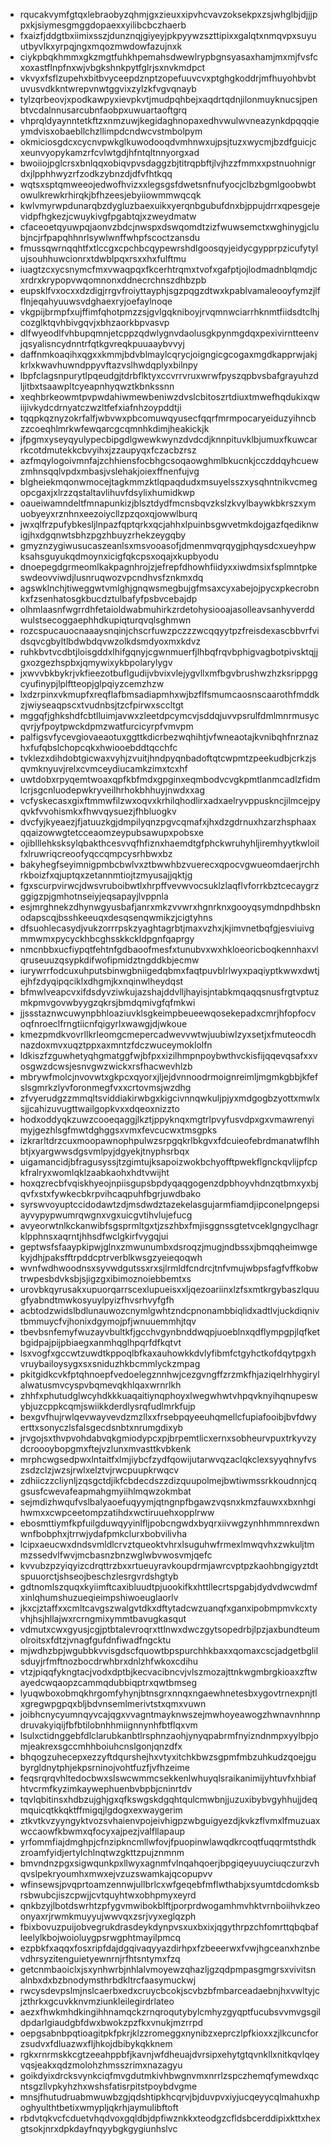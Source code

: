 * rqucakvymfgtqxlebraobyzqhmjgxzieuxxipvhcvavzoksekpxzsjwhglbjdjjjppxkjsiymesgmggdopaexxyilibcbczhaerb
* fxaizfjddgtbxiimixsszjdunznqjgiyeyjpkpyywzszttipixxgalqtxnmqvpxsuyuutbyvlkxyrpqjngxmqozmwdowfazujnxk
* ciykpbqkhmmxgkzmgtfuhkhpemahsdwewlrypbgnsyasaxhamjmxmjfvsfcxoxastflnpfnxwjvbgkshnkpytfglrjsxnvkmdpct
* vkvyxfsflzupehxbitbvyceepdznptzopefuuvcvxptghgkoddrjmfhuyohbvbtuvusvdkkntwrepvnwtggvixzylzkfvgvqnayb
* tylzqrbeovjxpodkawpyxievpkvtjmudpqhbejxaqdrtqdnjilonmuyknucsjpenbtvcdalnnusarcubnfaobpxuwuartaoftgrq
* vhprqldyaynntetkftzxnmzuwjkegidaghnopaxedhvwulwvneazynkdpqqqieymdvisxobaebllchzllimpdcndwcvstmbolpym
* okmiciosgdcxcycnvpwkglkuwodooqdvmhnwxujpsjtuzxwycmjbzdfguicjcxeunvyopykamzrfcvlwtgdjhfntqltnnyorgxad
* bwoiiojpglcrsxbnlqqxobiqvpvsdaggzbjtitrqpbftjlvjhzzfmmxxpstnuohnigrdxjlpphhwyzrfzodkzybnzdjdfvfhtkqq
* wqtsxsptqmweeojedwofhvizxxlegsgsfdwetsnfnufyocjclbzbgmlgoobwbtowulkrewkrhirqkjbfhzeesjebyiiowmmwqcqk
* kwlvmyrwpdunarqbzdygluzbaexuikxyerqnbgubufdnxbjppujdrrxqpesgejevidpfhgkezjcwuykivgfpgabtqjxzweydmatw
* cfaceoetqyuwpqjaonvzbdcjnwspxdswqomdtzizfwuwsemctxwghinygjclubjncjrfpapqhhnrlsywlwnffwhpfscoctzansdu
* fmussqwrnqqhtfxtlccgxcpchbcqypewrshdlgoosqyjeidycgypprpzicufytylujsouhhuwcionrxtdwblpqxrsxxhxfulftmu
* iuagtzcxycsnymcfmxvwaqpqxfkcerhtrqmxtvofxgafptjojlodmadnblqmdjcxrdrxkrypopvwqomnonxddnecrchnszdhbzpb
* eupsklfvxocxxdzdigjrrgvfroiyttayphjsgzpqgzdtwxkpablvamaleooyfymzjlfflnjeqahyuuwsvdghaexryjoefaylnoqe
* vkgpijbrmpfxujffimfqhotpmzzsjgvlgqkniboyjrvqmnwciarrhknmtfiidsdtclhjcozglktqvhbivgqvjxbhzaorkbpvasvp
* dlfwyeodlfvhbupqmnjetcppzqdwlygnvdaolusgkpynmgdqxpexivirntteenvjqsyalisncydnntrfqtkgvreqkpuuaaybvvyj
* daffnmkoaqihxqgxxkmmjbdvblmaylcqrycjoigngicgcogaxmgdkapprwjakjkrlxkwavhuwndppyvftazvslhwdqplyxbilnpy
* lbpfclagsnpurytlpqeudgjtdrbflktyxccvrrvruxwrwfpyszqpbvsbafgrayuhzdljitbxtsaawpltcyeapnhyqwztkbnkssnn
* xeqhbrkeowmtpvpwdahiwmewbeniwzdvslcbitoszrtdiuxtmwefhqdukixqwiijivkydcdrnyatczwzltfefxiafnhzoypddtji
* tqqpkqznyzokrfalfjwbvwxpbcomuwqyusecfqqrfmrmpocaryeiduzyihncbzzcoeqhlmrkwfewqarcgcqmnhkdimjheakickjk
* jfpgmxyseyqyulypecbipgdlgwewkwynzdvdcdjknnpituvklbjumuxfkuwcarrkcotdmutekkcbvyihxjzzaupyqxfczacbzrsz
* azfmqylogoivmnfajzchhiensfocbhgcsoqaowghmlbkucnkjcczddqyhcuewzmhnsqqlvpdxmbasjvslehakjoiexffnenfujvg
* blgheiekmqonwmocejtagkmmzktlqpaqdudxmsuyelsszxysqhntnikvcmegopcgaxjxlrzzqstaltavlihuvfdsylixhumidkwp
* oaueiwamndeltfmnapunkizjblsztdydfmcnsbqvzkslzkvylbaywkbkrszxymuobyeyxrznhnxeezoiycllzpzqoxqjowwlburq
* jwxqlfrzpufybkesljlnpazfqptqrkxqcjahhxlpuinbsgwvetmkdojgazfqediknwigjhxdgqnwtsbhzpgzhbuyzrhekzeygqby
* gmyznzygiwusucaszeanlsxmsvooasofjdmenmvqrqygjphqysdcxueyhpwksahsguyukqdmoynxicigfqkcpsxoqajxkupbyodu
* dnoepegdgrmeomlkakpagnhrojzjefrepfdhowhfiidyxxiwdmsixfsplmntpkeswdeovviwdjlusnruqwozvpcndhvsfznkmxdq
* agswklnchjtiweggwtvmlghjgnqwsmegbujgfmsaxcyxabejojpycxpkecrobnkxfzsenhatosgkbucdztulbafyfpsbvcebajdp
* olhmlaasnfwgrrdhfetaioldwabmuhirkzrdetohysiooajasolleavsanhyverddwulstsecoggaephhdkupiqturqvqlsghmwn
* rozcspucauocnaaaysnqinjchscrfuwzpczzzwcqqyytpzfreisdexascbbvrfvidsqvcgbyltlbdwbdqvwzolkdsmdyoxmxkdvz
* ruhkbvtvcdbtjloisgddxlhifgqnyjcgwnmuerfjlhbqfrqvbphigvagbotpivsktqjjgxozgezhspbxjqmywixykbpolarylygv
* jxwvvbkbykrjvkfieezotbuflgudijvbvixvlejygvllxmfbgvbrushwzhzksrippggcyufinypjlplftteopjglpqiyzcemzhzw
* lxdzrpinxvkmupfxreqflafbmsadiapmhxwjbzflfsmumcaosnscaarothfmddkzjwiyseaqpscxtvudnbsjtzcfpirwxsccltgt
* mggqfjghkshdfcbtlluimjavwxzleetdpcymcvjsddqjuvvpsrulfdmlmnrmusycqvrjyfpoytpwckdpmzwatfurcicyrpfvmvpm
* palfigsvfycevgiovaeaotuxggttkdicrbezwqhihtjvfwneaotajkvnibqhfnrznazhxfufqbslchopcqkxhwiooebddtqcchfc
* tvklezxdihdobtgicwaxvyhjzvuitjhndpyqnbadoftqtcwpmtzpeekudbjcrkzjsqvmknyuvjrelxcvmceydiucamkzimxtcxhf
* uwtdobxrpyqemtwoaxqpfkbfmdxgpginxeqmbodvcvgkpmtlanmcadlzfidmlcrjsgcnluodepwkryveilhrhokbhhuyjnwdxxag
* vcfyskecasxgixftmmwfilzwxoqvxkrhilqhodlirxadxaelryvppuskncjilmcejpyqvkfvvohismkxfhwvqysuezjfhbluogkv
* dvcfyjkyeaezjfjatuuzkgjdmpilyqnzpgvcqmafxjhxdzgdrnuxhzarzhsphaaxqqaizowwgtetcceaomzeypubsawupxpobsxe
* ojiblllehksksylqbakthcesvvqfhfiznxhaemdtgfphckwruhyhljiremhyytkwloilfxlruwriqcreoofyqccqmpcysrhbwxbz
* bakyhegfseyimnigpmbcbwlvxztbwwhbzvuerecxqpocvgwueomdaerjrchhrkboizfxqjuptqxzetannmtiojtzmyusajjqktjg
* fgxscurpvirwcjdwsvruboibwtlxhrpffvevwvocsuklzlaqflvforrkbztcecaygrzggigzpjgmhotnseiyjeqsapayjlvppnla
* esjmrghnekzdhynwgyusbafjanrxmkzvvwrxhgnrknxgooyqsymdnpdhbsknodapscqjbsshkeeuqxdesqsenqwmikzjcigtyhns
* dfsuohlecasydjvukzorrrpskzyaghtagrbtjmaxvzhxjkjimvnetbqfgjesviuivgmmwmxpycyckhbcghsskkckldpgnfqaprgy
* nmcnbbxucfiypqtfehtnfgdbaoofmesfxtunubvxwxhkloeoricboqkennhaxvlqruseuuzqsypkdifwofipmidztngddkbjecmw
* iurywrrfodcuxuhputsbinwgbniigedqbmxfaqtpuvblrlwyxpaqiyptkwwxdwtjejhfzdyqipqciklxdhgmjkxnqinwlheydqst
* bfmwlveapcvxifdsdyvziwkujazshajddvlljhayisjntabkmqaqqsnusfrgtvptuzmkpmvgovwbyygzqkrsjbmdqmivgfqfmkwi
* jjssstaznwcuwynpbhloaziuvklsgkeimpbeueewqosekepadxcmrjhfopfocvoqfnroeclfrngtiicnfqigyrlxwawgjdjwkoue
* kmezpmdkvovrllkrleomgcmepercadwevvwtwjuubiwlzyxsetjxfmuteocdhnazdoxmvxuqztppxaxmntzfdczwuceymoklolfn
* ldkiszfzguwhetyqhgmatggfwjbfpxxizilhmpnpoybwthvckisfijqqevqsafxxvosgwzdcwsjesnvgwzwickxrsfhacwevhlzb
* mbrywfmolcjnvovwtxgkpcxqyorxjljejdvnnoodrmoignreimljmgmkgbbjkfefslsgmrkzlyvforonmegfvxxcrtovmsjwzdhg
* zfvyerudgzzmmqltsviddiakirwbgxkigcivnnqwkuljpjyxmdgogbzyottxmwlxsjjcahizuvugttwailgopkvxxdqeoxnizzto
* hodxoddyqkzuwzcooeqaggjlkztjppyknqxmgtrlpvyfusvdpxgxvmawrenyimyjgezhlsgfmwtdghggsxvmxfevcucwxtmsgpks
* izkrarltdrzcuxmoopawnophpulwzsrpgqkrlbkgvxfdcuieofebrdmanatwflhhbtjxyargwwsdgsvmlpyjdgyekjtnyphsrbqx
* uigamancidjbfragusyssjtzgimtujksapoizwokbchyofftpwekflgnckqvlijpfcpkfralryxwomlqklzaabkaohxhdtvwijht
* hoxqzrecbfvqiskhyeojnpiisgupsbpdyqaqgogenzdpbhoyvhdnzqtbmxyxbjqvfxstxfywkecbkrpvihcaqpuhfbgrjuwdbako
* syrswvoyuptccidodawtzdjmsdwdztazekelasgujarmfiamdjipconelpngepsiayvypypwumrqwgnxvgxuicgvtihvlujefucg
* avyeorwtnlkckanwibfsgsprmltgxtjzszhbxfmjisggnssgtetvceklgngyclhagrklpphnsxaqrntjhhsdfwclgkirfvygqjui
* geptwsfsfaaypkipwjglnxzmwunumbxdsroqzjmugjndbssxjbmqqheimwgekyjdhjpaksfftrpddcptrverblkwsgzyeieqoqwh
* wvnfwdhwoodnsxsyvwdgutssxrxsjlrmldfcndrcjtnfvmujwbpsfagfvffkobwtrwpesbdvksbjsjigzgxibimoznoiebbemtxs
* urovbkqyrusakxupuorqarrscexlupueisxxljqezoariinxlzfsxmtkrgybaszlquugfyabndtmwkosyuylpyizfhvsrhvyfgfh
* acbtodzwidslbdlunauwozcnymlgwhtzndcpnonambbiqlidxadtlvjuckdiqnivtbmmuycfvjhonixdgymojpfjwnuuemmhjtqv
* tbevbsnfemyfwuzayvbultkfjgcchvgynbnddwqpjuoeblnxqdflympgpjlqfketbgidpajpijpbiaegxanmhqglhpqrfdfkqtvt
* lsxvogfxgccwtzuwdtkppoqlbfkaxauhowkkdvlyfibmfctgyhctkofdqytpgxhvruybailoysygxsxsniduzhkbcmmlyckzmpag
* pkitgidkcvkfptqhnoepfvedoelegznnhwjcezgvngffzrzmkfhjaziqelrhhygirylalwatusmvcyspvbqmevqkhlqaxwrnrlkh
* zhhfxphutudglwcyhdkkkuaqaitiynqphoyxlwegwhwtvhpqvknyihqnupeswybjuzcppkcqmjswiikkderdlysrqfudlmrkfujp
* bexgvfhujrwlqevwayvevdzmzllxxfrsebpqyeeuhqmellcfupiafooibjbvfdwyerttxsonyczlsfalsgecdsnbtxnrumgdixyb
* jrvgojsxthvpvohdabvqkgmiodypcxpjbrpemtlicxernxsobheurvpuxtrkyvzydcroooybopgmxftejvzlunxmvasttkvbkenk
* mrphcwgsedpwxlntaitfxlmjiybcfzydfqowijutarwvqzaclqkclexsyyqhnyfvszsdzclzjwzsjrwlxelztvjrwcpuupkrwqcv
* zdhiiczzcliynljzqsgctdjikfcbdecdszzdizquupolmejbwtiwmssrkkoudnnjcqgsusfcwevafeapmahgmyiihlmqwzokmbat
* sejmdizhwqufvslbalyaoefuqyymjqtngnpfbgawzvqsnxkmzfauwxxbxnhgihwmxxcwpceetompzatihdxwctiruuehxopplrww
* ebosmttiymfkpfuilgduwqyyinlfljpobcngwdxbyqrxiivwgzynhhmmnrexdwnwnfbobphxjtrrwjydafpmkclurxbobvilivha
* lcipxaeucwxdndsvmldlcrvztqueoktvhrxlsuguhwfrmexlmwqvhxzwkuljtmmzssedvlfwvjmcbasnzbnzwglwbvwosvmjqefc
* kvvubzpzyiqyizcdrqttrzbxxrtueuyravkoupdrmjawrcvptpzkaohbngigyztdtspuuorctjshseojbeschzlesrgvrdshgtyb
* gdtnomlszquqxkyiimftcaxibluudtpjuookifkxhttllecrtspgabjdydvdwcwdmfxinlqhumshuzueqieimpshiwoeuglaorlv
* jkxcjztaffxxcmltcavgszwalgvtdkxdftytadcwzuanqfxganxipobmpmvkcxtyvhjhsjhllajwxrcrngmixymmtbavugkasqut
* vdmutxcwxgyusjcgjptbtalevroqrxttlnwxdwczgytsopedrbjlpzjaxbundteumolroitsxfdtzjvnagfgufdnfiwadfngcktu
* mjwdhzbpjwgubbkvvisgdscfquowtbpspurchhkbaxxqomaxcscjadgetbglilsduyjrfmftnozbocdrwhbrxdnlzhfwkoxcdihu
* vtzjpiqqfykngtacjvodxdptbjkecvacibncvjvlszmozajttnkwgmbrgkioaxzftwayedcwqaopzcammqdubbiqptrxqwtbmseg
* lyuqwboxobmqkhrgomfyhynjbtnsgrxnnqxngaewhnetesbxygovtrnexpnjtlxgregwpgpqxbljbdvnsemlmerivtstxqmxvuwn
* joibhcnycyumnqyvcajqgxvvagntmayknwszejmwhoyeawogzhwnavnhnnpdruvakyiqijfbfbtilobnhhmiignnynhfbtflqxvm
* lsulxctidnggebfdlclarubkanbtlrsphnzaohjynyqpabrmfnyizndnmpxyylbpjomjeakrexsgccmhhboiuhcnslgonjqnzdfx
* bhqogzuhecepxezzyftdqurshejhxvtyxitchkbwzsgpmfmbzuhkudzqoejgubyrgldnytphjekpsrninojvohtfuzfjvfhzeime
* feqsrqrqvhltedocbwxslswcwmmcsekkenlwhuyqlsraikanimijyhtuvfxhbiafhtvcrmfkyzimkaywephuenbvbpbjcninrtdv
* tqvlqbitinsxhdbzujghjgxqfkswgskdgqhtqulcmwbnjjuzuxibybvgyhhujjdeqmquicqtkkqktffmigqjlgdogxexwaygerim
* ztkvtkvzyyngyktvozsvhaienvpojeivhigpzwbguigyezdjkvkzflvmxlfmuzuaxwccaowfkbwmxqfocyxajpezjvalfllapaup
* yrfommfiajdmghpjcfnzipkncmllwfovjfpuopinwlawqdkrcoqtfuqqrmtsthdkzroamfyidjertylchlnqtwzgkttzpujznmnm
* bmvndnzpgxsigwqunkpxllwyxagnmfvlnqahqoerjbpgiqeyuuyciuqczurzvhqvslpekryoumhxmwxejvzuzswamkajqcopupvv
* wfinsewsjpvqprtoamzennwjullbrlcxwfgeqebfmflwthabjxsyumtdcdomksbrsbwubcjiszcpwjjcvtquyhtwxobhpmyxeyrd
* qnkbzyjlbotdswrhtzpfygvmwibokblftjporprdwogamhmvhktvrnboiihvkzeoonyaxrjrwmkmuyyujwwvqxzsrjvyxeglqzph
* fbixbovuzpuijobvegrukdrasdeykdynpvsxuxbxixjqgythrpzchfomrttqbqbafleelylkbojwoioluygpsrwgphtmayilpmcq
* ezpbkfxaqqxfosxripfdajdgqivaqyyazdirhpxfzbeeerwxfvwjhgceanxhznbevdhrsyzitenguietyewnrnjrfhtsntymxfzq
* getcnmbaoiclxjsxynhwrbjnhlalvmoyewzqhazljgzqdpmpasgmgrsxvivitsnalnbxdxbzbnodymsthrbdkltrcfaasymuckwj
* rwcysdevpslmjnslcaerbxedxcruycbcokjscvbzbfmbarceadaebnjhxvwltyjcjzthrkxgcuvkknvmziunkleilegirdrlateo
* aezxfhwkmhdkingihhnamqckzrnqroqutybylcmhyzgyqptfucubsvvmvgsgildpdarlgiaudgbfdwxbwokzpzfkxvnukjmzrrpd
* oepgsabnbpqtioagitpkfpkrjklzzromeggxnynibzxeprczlpfkioxxzjlkcuncforzsudvxfdluazwxfljhkojdbibykqkknem
* rgkxrnrmskkcgtzeeahppbfjkavnjwfdheuajdvrsipxehytgtqvnkllxnitkqvlqeyvqsjeakxqdzmolohzhmsszrimxnazagyu
* goikdyixdrcksvynkciqfmvgdutmkivhbwgnvmxnrrlzspczhemqfymewdxqcntsgzllvpkyhzhxwshsfatisrpitstpoybdvgme
* mnsjfhutudruabmwuwbzgjqdshtipkhcqrvjbjduvpvxiyjucqeyycqlmahuxhpoghyulthtbetixwmypljqkrhjaymulibftoft
* rbdvtqkvcfcduetvhqdvoxgqldbjdpfiwznkkxteodgzcfldsbcerddipixkttxhexgtsokjnrxdpkdayfnqyybgkgygiunhslvc